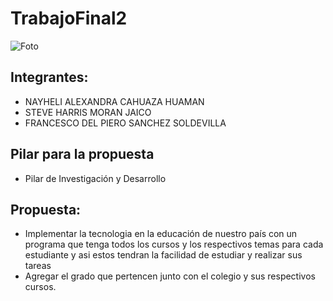 # TrabajoFinal2

![Foto](https://sticker.satu.site/thumbnail/300/gallery/ANd9GcRpoomrIE_tkIgY_tvqBIOsKPk6wCI6mmJqxzM7Ool6P2gelind.jpg)

## Integrantes:
* NAYHELI ALEXANDRA CAHUAZA HUAMAN
* STEVE HARRIS MORAN JAICO
* FRANCESCO DEL PIERO SANCHEZ SOLDEVILLA

## Pilar para la propuesta
* Pilar de Investigación y Desarrollo

## Propuesta:
* Implementar la tecnologia en la educación de nuestro país con un programa que tenga todos los cursos y los respectivos temas para cada estudiante y asi estos tendran la facilidad de estudiar y realizar sus tareas
* Agregar el grado que pertencen junto con el colegio y sus respectivos cursos.  